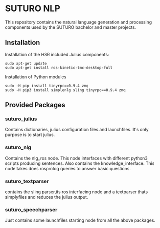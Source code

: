 # SUTURO NLP
This repository contains the natural language generation and processing components used by the SUTURO bachelor and master projects.

## Installation

Installation of the HSR included Julius components:
```
sudo apt-get update
sudo apt-get install ros-kinetic-tmc-desktop-full
```
Installation of Python modules
```
sudo -H pip install tinyrpc==0.9.4 zmq
sudo -H pip3 install simplenlg sling tinyrpc==0.9.4 zmq
```

## Provided Packages

### suturo_julius
Contains dictionaries, julius configuration files and launchfiles.
It's only purpose is to start julius.
### suturo_nlg
Contains the nlg_ros node. This node interfaces with different python3 scripts producing sentences.
Also contains the knowledge_interface. This node takes does rosprolog queries to answer basic questions.
### suturo_textparser
contains the sling parser,its ros interfacing node and a textparser thats simplyfiies and reduces the julius output.
### suturo_speechparser
Just contains some launchfiles starting node from all the above packages.
